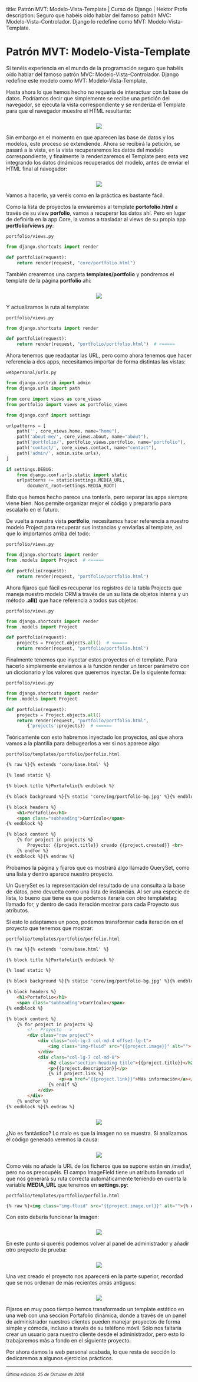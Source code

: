 title: Patrón MVT: Modelo-Vista-Template | Curso de Django | Hektor Profe
description: Seguro que habéis oído hablar del famoso patrón MVC: Modelo-Vista-Controlador. Django lo redefine como MVT: Modelo-Vista-Template.

# Patrón MVT: Modelo-Vista-Template

Si tenéis experiencia en el mundo de la programación seguro que habéis oído hablar del famoso patrón MVC: Modelo-Vista-Controlador. Django redefine este modelo como MVT: Modelo-Vista-Template.

Hasta ahora lo que hemos hecho no requería de interactuar con la base de datos. Podríamos decir que simplemente se recibe una petición del navegador, se ejecuta la vista correspondiente y se renderiza el Template para que el navegador muestre el HTML resultante:

<div style="text-align:center;margin-top:25px"><img src="{{cdn}}/django/45.png"/></div>

Sin embargo en el momento en que aparecen las base de datos y los modelos, este proceso se extendiende. Ahora se recibirá la petición, se pasará a la vista, en la vista recuperaremos los datos del modelo correspondiente, y finalmente la renderizaremos el Template pero esta vez integrando los datos dinámicos recuperados del modelo, antes de enviar el HTML final al navegador:

<div style="text-align:center;margin-top:25px"><img src="{{cdn}}/django/46.png"/></div>

Vamos a hacerlo, ya veréis como en la práctica es bastante fácil.

Como la lista de proyectos la enviaremos al template **portofolio.html** a través de su view **porfolio**, vamos a recuperar los datos ahí. Pero en lugar de definirla en la app Core, la vamos a trasladar al views de su propia app **portfolio/views.py**:

`portfolio/views.py`
```python
from django.shortcuts import render

def portfolio(request):
    return render(request, "core/portfolio.html")
```

También crearemos una carpeta **templates/portfolio** y pondremos el template de la página **portfolio** ahí:

<div style="text-align:center;margin-top:25px"><img src="{{cdn}}/django/54.png"/></div>

Y actualizamos la ruta al template:

`portfolio/views.py`
```python
from django.shortcuts import render

def portfolio(request):
    return render(request, "portfolio/portfolio.html")  # <=====
```

Ahora tenemos que readaptar las URL, pero como ahora tenemos que hacer referencia a dos apps, necesitamos importar de forma distintas las vistas:

`webpersonal/urls.py`
```python
from django.contrib import admin
from django.urls import path

from core import views as core_views
from portfolio import views as portfolio_views

from django.conf import settings

urlpatterns = [
    path('', core_views.home, name="home"),
    path('about-me/', core_views.about, name="about"),
    path('portfolio/', portfolio_views.portfolio, name="portfolio"),
    path('contact/', core_views.contact, name="contact"),
    path('admin/', admin.site.urls),
]

if settings.DEBUG:
    from django.conf.urls.static import static
    urlpatterns += static(settings.MEDIA_URL,
        document_root=settings.MEDIA_ROOT)
```

Esto que hemos hecho parece una tontería, pero separar las apps siempre viene bien. Nos permite organizar mejor el código y prepararlo para escalarlo en el futuro.

De vuelta a nuestra vista **portfolio**, necesitamos hacer referencia a nuestro modelo Project para recuperar sus instancias y enviarlas al template, así que lo importamos arriba del todo:

`portfolio/views.py`
```python
from django.shortcuts import render
from .models import Project  # <=====

def portfolio(request):
    return render(request, "portfolio/portfolio.html")
```

Ahora fijaros qué fácil es recuperar los registros de la tabla Projects que maneja nuestro modelo ORM a través de un su lista de objetos interna y un método **.all()** que hace referencia a todos sus objetos:

`portfolio/views.py`
```python
from django.shortcuts import render
from .models import Project

def portfolio(request):
    projects = Project.objects.all()  # <=====
    return render(request, "portfolio/portfolio.html")
```

Finalmente tenemos que inyectar estos proyectos en el template. Para hacerlo simplemente enviamos a la función render un tercer parámetro con un diccionario y los valores que queremos inyectar. De la siguiente forma:

`portfolio/views.py`
```python
from django.shortcuts import render
from .models import Project

def portfolio(request):
    projects = Project.objects.all()  
    return render(request, "portfolio/portfolio.html", 
        {'projects':projects})  # <=====
```

Teóricamente con esto habremos inyectado los proyectos, así que ahora vamos a la plantilla para debugearlos a ver si nos aparece algo:

`portfolio/templates/portfolio/porfolio.html`
```html
{% raw %}{% extends 'core/base.html' %}

{% load static %}

{% block title %}Portafolio{% endblock %}

{% block background %}{% static 'core/img/portfolio-bg.jpg' %}{% endblock %}

{% block headers %}
    <h1>Portafolio</h1>
    <span class="subheading">Currículo</span>
{% endblock %}

{% block content %}
    {% for project in projects %}
        Proyecto: {{project.title}} creado {{project.created}} <br>
    {% endfor %}
{% endblock %}{% endraw %}
``` 

Probamos la página y fijaros que os mostrará algo llamado QuerySet, como una lista y dentro aparece nuestro proyecto.

Un QuerySet es la representación del resultado de una consulta a la base de datos, pero devuelta como una lista de instancias. Al ser una especie de lista,  lo bueno que tiene es que podemos iterarla con otro templatetag llamado for, y dentro de cada iteración mostrar para cada Proyecto sus atributos.

Si esto lo adaptamos un poco, podemos transformar cada iteración en el proyecto que tenemos que mostrar:

`portfolio/templates/portfolio/porfolio.html`
```html
{% raw %}{% extends 'core/base.html' %}

{% block title %}Portafolio{% endblock %}

{% load static %}

{% block background %}{% static 'core/img/portfolio-bg.jpg' %}{% endblock %}

{% block headers %}
    <h1>Portafolio</h1>
    <span class="subheading">Currículo</span>
{% endblock %}

{% block content %}
    {% for project in projects %}
        <!-- Proyecto -->
        <div class="row project">  	
            <div class="col-lg-3 col-md-4 offset-lg-1">
                <img class="img-fluid" src="{{project.image}}" alt="">
            </div>
            <div class="col-lg-7 col-md-8">
                <h2 class="section-heading title">{{project.title}}</h2>   
                <p>{{project.description}}</p>
                {% if project.link %}
                    <p><a href="{{project.link}}">Más información</a></p>
                {% endif %}
            </div>
        </div>
    {% endfor %}
{% endblock %}{% endraw %}
``` 

<div style="text-align:center;margin-top:25px"><img src="{{cdn}}/django/49.png" style="max-width: 500px"/></div>

¿No es fantástico? Lo malo es que la imagen no se muestra. Si analizamos el código generado veremos la causa:

<div style="text-align:center;margin-top:25px"><img src="{{cdn}}/django/53.png"/></div>

Como véis no añade la URL de los ficheros que se supone están en /media/, pero no os preocupéis. El campo ImageField tiene un atributo llamado url que nos generará su ruta correcta automáticamente teniendo en cuenta la variable **MEDIA_URL** que tenemos en **settings.py**:

`portfolio/templates/portfolio/porfolio.html`
```html
{% raw %}<img class="img-fluid" src="{{project.image.url}}" alt="">{% endraw %}
``` 

Con esto debería funcionar la imagen:

<div style="text-align:center;margin-top:25px"><img src="{{cdn}}/django/50.png"/></div>

En este punto si queréis podemos volver al panel de administrador y añadir otro proyecto de prueba:

<div style="text-align:center;margin-top:25px"><img src="{{cdn}}/django/51.png"/></div>

Una vez creado el proyecto nos aparecerá en la parte superior, recordad que se nos ordenan de más recientes amás antiguos:

<div style="text-align:center;margin-top:25px"><img src="{{cdn}}/django/52.png"/></div>

Fijaros en muy poco tiempo hemos transformado un template estático en una web con una sección Portafolio dinámica, donde a través de un panel de administrador nuestros clientes pueden manejar proyectos de forma simple y cómoda, incluso a través de su teléfono móvil. Sólo nos faltaría crear un usuario para nuestro cliente desde el administrador, pero esto lo trabajaremos más a fondo en el siguiente proyecto. 

Por ahora damos la web personal acabada, lo que resta de sección lo dedicaremos a algunos ejercicios prácticos.

___
<small class="edited"><i>Última edición: 25 de Octubre de 2018</i></small>